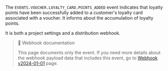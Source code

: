 The `EVENTS.VOUCHER.LOYALTY_CARD.POINTS_ADDED` event indicates that loyalty points have been successfully added to a customer's loyalty card associated with a voucher. It informs about the accumulation of loyalty points.

It is both a project settings and a distribution webhook.

> 📘 Webhook documentation
>
> This page documents only the event. If you need more details about the webhook payload data that includes this event, go to [Webhook v2024-01-01](ref:introduction-to-webhooks "Introduction to webhooks v2024-01-01") page.
